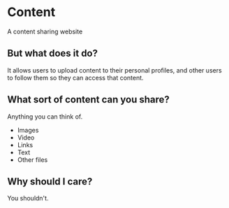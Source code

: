 # Content
A content sharing website
## But what does it do?
It allows users to upload content to their personal profiles, and other users to follow them so they can access that content.
## What sort of content can you share?
Anything you can think of.
* Images
* Video
* Links
* Text
* Other files
## Why should I care?
You shouldn't.
